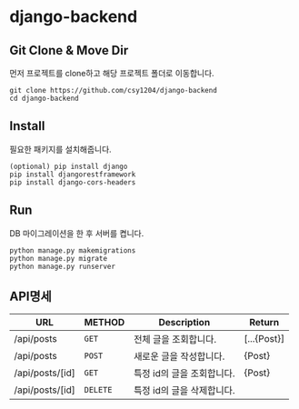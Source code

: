 # django-backend

## Git Clone & Move Dir
 먼저 프로젝트를 clone하고 해당 프로젝트 폴더로 이동합니다.
```
git clone https://github.com/csy1204/django-backend
cd django-backend
```

## Install
 필요한 패키지를 설치해줍니다.
```
(optional) pip install django
pip install djangorestframework
pip install django-cors-headers
```

## Run
  DB 마이그레이션을 한 후 서버를 켭니다.
```
python manage.py makemigrations
python manage.py migrate
python manage.py runserver
```

## API명세
|URL|METHOD|Description|Return|
|---|---|---|---|
|/api/posts|`GET`|전체 글을 조회합니다.|[...{Post}]|
|/api/posts|`POST`|새로운 글을 작성합니다.|{Post}|
|/api/posts/[id]|`GET`|특정 id의 글을 조회합니다.|{Post}|
|/api/posts/[id]|`DELETE`|특정 id의 글을 삭제합니다.||


